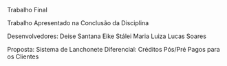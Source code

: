 Trabalho Final

Trabalho Apresentado na Conclusão da Disciplina

Desenvolvedores:    Deise Santana
                                Eike Stálei
                                Maria Luiza
                                Lucas Soares

Proposta: Sistema de Lanchonete
Diferencial: Créditos Pós/Pré Pagos para os Clientes